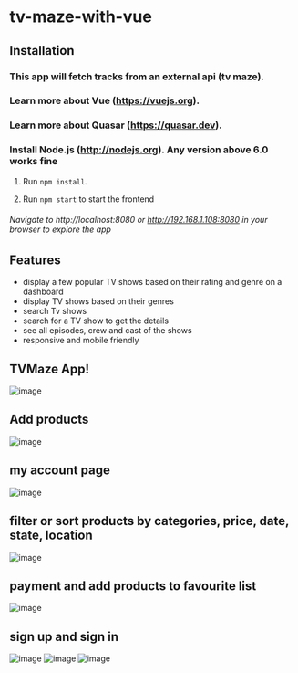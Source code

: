 # tv-maze-with-vue

## Installation

### This app will fetch tracks from an external api (tv maze).

### Learn more about Vue (https://vuejs.org).

### Learn more about Quasar (https://quasar.dev).

### Install Node.js (http://nodejs.org). Any version above 6.0 works fine

1. Run `npm install`.

2. Run `npm start` to start the frontend

###### Navigate to http://localhost:8080 or http://192.168.1.108:8080 in your browser to explore the app

## Features

- display a few popular TV shows based on their rating and genre on a dashboard
- display TV shows based on their genres
- search Tv shows
- search for a TV show to get the details
- see all episodes, crew and cast of the shows
- responsive and mobile friendly

## TVMaze App!

![image](https://user-images.githubusercontent.com/50028862/136008155-4d2d60e8-dd95-40c6-9581-fe2cba2caab9.png)

## Add products

![image](https://user-images.githubusercontent.com/50028862/136008193-c13fb47e-8a27-4a6d-8bd9-ff894c0525cc.png)

## my account page

![image](https://user-images.githubusercontent.com/50028862/136008229-98555350-042b-46db-b5cc-629ff57ec812.png)

## filter or sort products by categories, price, date, state, location

![image](https://user-images.githubusercontent.com/50028862/136008314-a6ecc2e3-1c49-4ac8-ac89-bcaa9df943af.png)

## payment and add products to favourite list

![image](https://user-images.githubusercontent.com/50028862/136008372-e103b009-6ba1-4391-a248-d363cb88d7c3.png)

## sign up and sign in

![image](https://user-images.githubusercontent.com/50028862/136008658-6039c2ee-b5c3-4ae0-9ae4-303a5ede457e.png)
![image](https://user-images.githubusercontent.com/50028862/136008719-d69e77dd-5568-462f-8ce9-86a9f306e015.png)
![image](https://user-images.githubusercontent.com/50028862/136008745-5397ff6d-21b2-4565-ad8b-60b189e7c12f.png)

